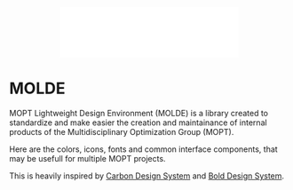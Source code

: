 <div align="center">
  <img height="90" src="molde/data/logos/mold/mold_horizontal_logo_dark_300dpi.png" alt="Logo" align="center">
</div>

# MOLDE
MOPT Lightweight Design Environment (MOLDE) is a library created to standardize and make easier the creation and maintainance of internal products of the Multidisciplinary Optimization Group (MOPT).

Here are the colors, icons, fonts and common interface components, that may be usefull for multiple MOPT projects.

This is heavily inspired by [Carbon Design System](https://carbondesignsystem.com/) and [Bold Design System](https://bold.bridge.ufsc.br/pt/).
